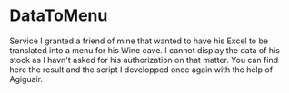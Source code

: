 # DataToMenu
Service I granted a friend of mine that wanted to have his Excel to be translated into a menu for his Wine cave. I cannot display the data of his stock as I havn't asked for his authorization on that matter. You can find here the result and the script I developped once again with the help of Agiguair.
